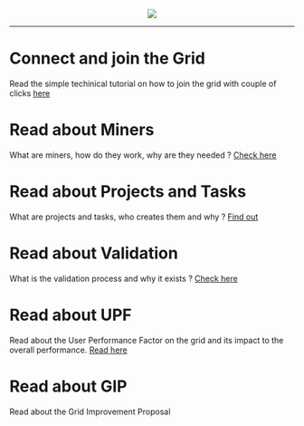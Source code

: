 <p align="center">
<img src=https://gridshl.files.wordpress.com/2022/06/img_3486.png>
</p>
<p align="center">
  <i></i>
</p>

- - - - - - - - - - - -

# Connect and join the Grid 
Read the simple techinical tutorial on how to join the grid with couple of clicks [here](https://github.com/invpe/gridshell/blob/main/Documentation/Tutorials/Join.md) 

# Read about Miners
What are miners, how do they work, why are they needed ? [Check here](https://github.com/invpe/gridshell/blob/main/Documentation/Tutorials/Miners.md)

# Read about Projects and Tasks
What are projects and tasks, who creates them and why ? [Find out](https://github.com/invpe/gridshell/blob/main/Documentation/Tutorials/ProjectsAndTasks.md)

# Read about Validation
What is the validation process and why it exists ? [Check here](https://github.com/invpe/gridshell/blob/main/Documentation/Tutorials/Validation.md)

# Read about UPF
Read about the User Performance Factor on the grid and its impact to the overall performance. [Read here](https://github.com/invpe/gridshell/blob/main/Documentation/Tutorials/UPF.md)

# Read about GIP
Read about the Grid Improvement Proposal
